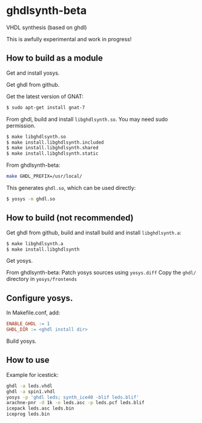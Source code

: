 # ghdlsynth-beta
VHDL synthesis (based on ghdl)

This is awfully experimental and work in progress!

## How to build as a module

Get and install yosys.

Get ghdl from github.

Get the latest version of GNAT:
```sh
$ sudo apt-get install gnat-7
```

From ghdl, build and install `libghdlsynth.so`. You may need sudo permission.
```sh
$ make libghdlsynth.so
$ make install.libghdlsynth.included
$ make install.libghdlsynth.shared
$ make install.libghdlsynth.static
```

From ghdlsynth-beta:

```sh
make GHDL_PREFIX=/usr/local/
```

This generates `ghdl.so`, which can be used directly:

```sh
$ yosys -m ghdl.so
```

## How to build (not recommended)

Get ghdl from github,
build and install
build and install `libghdlsynth.a`:
```sh
$ make libghdlsynth.a
$ make install.libghdlsynth
```

Get yosys.

From ghdlsynth-beta:
Patch yosys sources using `yosys.diff`
Copy the `ghdl/` directory in `yosys/frontends`

## Configure yosys.
In Makefile.conf, add:
```makefile
ENABLE_GHDL := 1
GHDL_DIR := <ghdl install dir>
```

Build yosys.

## How to use

Example for icestick:

```sh
ghdl -a leds.vhdl
ghdl -a spin1.vhdl
yosys -p 'ghdl leds; synth_ice40 -blif leds.blif'
arachne-pnr -d 1k -o leds.asc -p leds.pcf leds.blif
icepack leds.asc leds.bin
iceprog leds.bin
```
